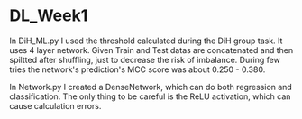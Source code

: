 # DL_Week1
In DiH_ML.py I used the threshold calculated during the DiH group task. It uses 4 layer network.
Given Train and Test datas are concatenated and then spiltted after shuffling, just to decrease the risk of imbalance.
During few tries the network's prediction's MCC score was about 0.250 - 0.380.

In Network.py I created a DenseNetwork, which can do both regression and classification.
The only thing to be careful is the ReLU activation, which can cause calculation errors.
